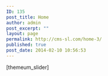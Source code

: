 ```yaml
---
ID: 135
post_title: Home
author: admin
post_excerpt: ""
layout: page
permalink: http://cms-sl.com/home-3/
published: true
post_date: 2014-02-10 10:56:53
---
```

[themeum_slider]
